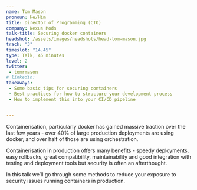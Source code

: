 ```yaml
---
name: Tom Mason
pronoun: He/Him
title: Director of Programming (CTO)
company: Nexus Mods
talk-title: Securing docker containers
headshot: /assets/images/headshots/head-tom-mason.jpg
track: "3"
timeslot: "14.45"
type: Talk, 45 minutes
level: 2
twitter:
 - tomrmason
# linkedin: 
takeaways:
 - Some basic tips for securing containers
 - Best practices for how to structure your development process
 - How to implement this into your CI/CD pipeline


---
```


Containerisation, particularly docker has gained massive traction over the last few years - over 40% of large production deployments are using docker, and over half of those are using orchestration. 

Containerisation in production offers many benefits - speedy deployments, easy rollbacks, great compatibility, maintainability and good integration with testing and deployment tools but security is often an afterthought.

In this talk we’ll go through some methods to reduce your exposure to security issues running containers in production.